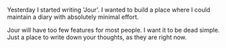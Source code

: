 Yesterday I started writing 'Jour'. I wanted to build a place where I could maintain a diary with absolutely minimal effort.

Jour will have too few features for most people. I want it to be dead simple. Just a place to write down your thoughts, as they are right now.
